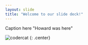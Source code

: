 ```yaml
---
layout: slide
title: "Welcome to our slide deck!"
---
```


Caption here "Howard was here"

![codercat](https://octodex.github.com/images/codercat.jpg)
{: .center}

